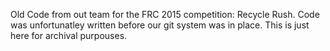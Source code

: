 Old Code from out team for the FRC 2015 competition: Recycle Rush. 
Code was unfortunatley written before our git system was in place. 
This is just here for archival purpouses. 
